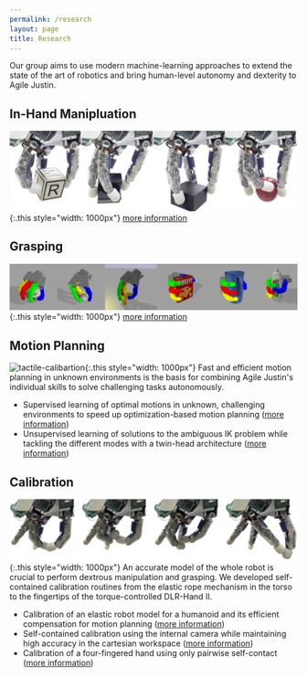```yaml
---
permalink: /research
layout: page
title: Research
---
```


Our group aims to use modern machine-learning approaches to extend the state of the art of robotics and bring human-level autonomy and dexterity to Agile Justin. 



## In-Hand Manipluation
![in-hand-manipulation](../assets/imgs/in-hand.png){:.this style="width: 1000px"}
[more information](https://dlr-alr.github.io/dlr-tactile-manipulation/)

## Grasping
![in-hand-manipulation](../assets/imgs/grasping.png){:.this style="width: 1000px"}
[more information](https://dlr-alr.github.io/grasping)

## Motion Planning
![tactile-calibartion](../assets/imgs/motion-planning.jpg){:.this style="width: 1000px"}
Fast and efficient motion planning in unknown environments is the basis for combining Agile Justin's individual skills to solve challenging tasks autonomously. 
* Supervised learning of optimal motions in unknown, challenging environments to speed up optimization-based motion planning ([more information](https://dlr-alr.github.io/2022-iros-planning/))
* Unsupervised learning of solutions to the ambiguous IK problem while tackling the different modes with a twin-head architecture ([more information](https://dlr-alr.github.io/2023-humanoids-ik/))

## Calibration
![tactile-calibartion](../assets/imgs/calibration-tactile.jpg){:.this style="width: 1000px"}
An accurate model of the whole robot is crucial to perform dextrous manipulation and grasping.
We developed self-contained calibration routines from the elastic rope mechanism in the torso to the fingertips of the torque-controlled DLR-Hand II. 
* Calibration of an elastic robot model for a humanoid and its efficient compensation for motion planning ([more information](https://dlr-alr.github.io/dlr-elastic-calibration/))
* Self-contained calibration using the internal camera while maintaining high accuracy in the cartesian workspace ([more information](https://dlr-alr.github.io/2022-humanoids-calibration/))
* Calibration of a four-fingered hand using only pairwise self-contact ([more information](https://dlr-alr.github.io/2023-humanoids-contact/))
